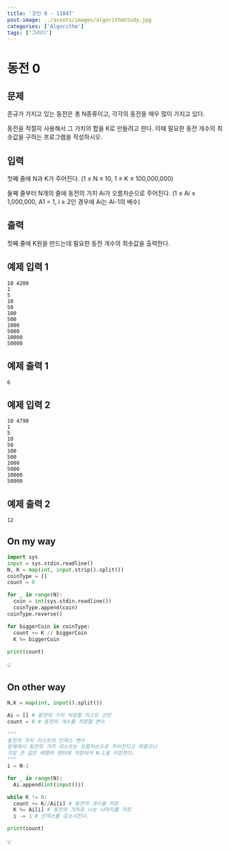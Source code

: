 ```yaml
---
title: '코인 0 - 11047'
post-image: ../assets/images/algorithmStudy.jpg
categories: ['Algorithm']
tags: ['그리디']
---
```


# 동전 0

## 문제

준규가 가지고 있는 동전은 총 N종류이고, 각각의 동전을 매우 많이 가지고 있다.

동전을 적절히 사용해서 그 가치의 합을 K로 만들려고 한다. 이때 필요한 동전 개수의 최솟값을 구하는 프로그램을 작성하시오.

## 입력

첫째 줄에 N과 K가 주어진다. (1 ≤ N ≤ 10, 1 ≤ K ≤ 100,000,000)

둘째 줄부터 N개의 줄에 동전의 가치 Ai가 오름차순으로 주어진다. (1 ≤ Ai ≤ 1,000,000, A1 = 1, i ≥ 2인 경우에 Ai는 Ai-1의 배수)

## 출력

첫째 줄에 K원을 만드는데 필요한 동전 개수의 최솟값을 출력한다.

## 예제 입력 1

```
10 4200
1
5
10
50
100
500
1000
5000
10000
50000
```

## 예제 출력 1

```
6
```

## 예제 입력 2

```
10 4790
1
5
10
50
100
500
1000
5000
10000
50000
```

## 예제 출력 2

```
12
```

## On my way

```python
import sys
input = sys.stdin.readline()
N, K = map(int, input.strip().split())
coinType = []
count = 0

for _ in range(N):
  coin = int(sys.stdin.readline())
  coinType.append(coin)
coinType.reverse()

for biggerCoin in coinType:
  count += K // biggerCoin
  K %= biggerCoin
  
print(count)
```

💡

## On other way

```python
N,K = map(int, input().split())

Ai = [] # 동전의 가치 저장할 리스트 선언
count = 0 # 동전의 개수를 저장할 변수

"""
동전의 가치 리스트의 인덱스 변수
문제에서 동전의 가치 리스트는 오름차순으로 주어진다고 하였으니 
가장 큰 값은 배열의 맨뒤에 저장되어 N-1을 저장한다.
"""
i = N-1

for _ in range(N):
  Ai.append(int(input()))

while K != 0:
  count += K//Ai[i] # 동전의 개수를 저장
  K %= Ai[i] # 동전의 가치로 나눈 나머지를 저장
  i -= 1 # 인덱스를 감소시킨다.

print(count)
```

💡

